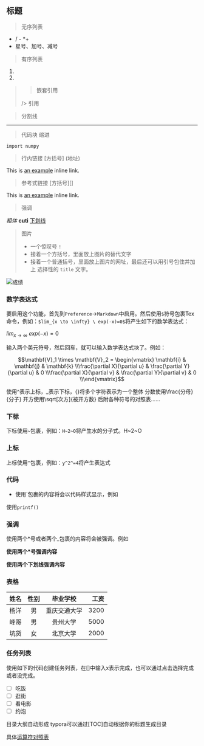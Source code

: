 ## 标题

> 无序列表

- / - *+
- 星号、加号、减号

> 有序列表

1. ​
2. ​

  > > 嵌套引用
>
> /> 引用

> 分割线

---

> 代码块	缩进

`import numpy`



> 行内链接  [方括号] (地址)

This is [an example](http://www.baidu.com) inline link.

> 参考式链接 [方括号][]

This is [an example][id] inline link.

[id]:http://www.baidu.com	"“百度”"

> 强调

*粗体*  **cuti** <u>下划线</u>

> 图片 
>
> - 一个惊叹号 `!`
> - 接着一个方括号，里面放上图片的替代文字
> - 接着一个普通括号，里面放上图片的网址，最后还可以用引号包住并加上 选择性的 `title` 文字。

![成绩](/users/ningshixian/desktop/成绩.png)

### 数学表达式

要启用这个功能，首先到`Preference`->`Markdown`中启用。然后使用`$`符号包裹Tex命令，例如：`$lim_{x \to \infty} \ exp(-x)=0$`将产生如下的数学表达式：

$lim_{x \to \infty} \ exp(-x)=0​$

输入两个美元符号，然后回车，就可以输入数学表达式块了。例如：

$$\mathbf{V}_1 \times \mathbf{V}_2 =  \begin{vmatrix} \mathbf{i} & \mathbf{j} & \mathbf{k} \\\frac{\partial X}{\partial u} &  \frac{\partial Y}{\partial u} & 0 \\\frac{\partial X}{\partial v} &  \frac{\partial Y}{\partial v} & 0 \\\end{vmatrix}$$

使用^表示上标，_表示下标，{}将多个字符表示为一个整体
分数使用\frac{分母}{分子}
开方使用\sqrt[次方]{被开方数}
后附各种符号的对照表……


### 下标

下标使用`~`包裹，例如：`H~2~O`将产生水的分子式。H~2~O

### 上标

上标使用`^`包裹，例如：`y^2^=4`将产生表达式

### 代码

- 使用`包裹的内容将会以代码样式显示，例如

使用`printf()`

### 强调

使用两个*号或者两个_包裹的内容将会被强调。例如

**使用两个*号强调内容**

__使用两个下划线强调内容__

### 表格

| 姓名   |  性别  |  毕业学校  |   工资 |
| :--- | :--: | :----: | ---: |
| 杨洋   |  男   | 重庆交通大学 | 3200 |
| 峰哥   |  男   |  贵州大学  | 5000 |
| 坑货   |  女   |  北京大学  | 2000 |

### 任务列表

使用如下的代码创建任务列表，在[]中输入x表示完成，也可以通过点击选择完成或者没完成。

- [ ] 吃饭
- [ ] 逛街
- [ ] 看电影
- [ ] 约泡

目录大纲自动形成
typora可以通过[TOC]自动根据你的标题生成目录


具体[运算符对照表](http://ididsec.com/articles/3/)


